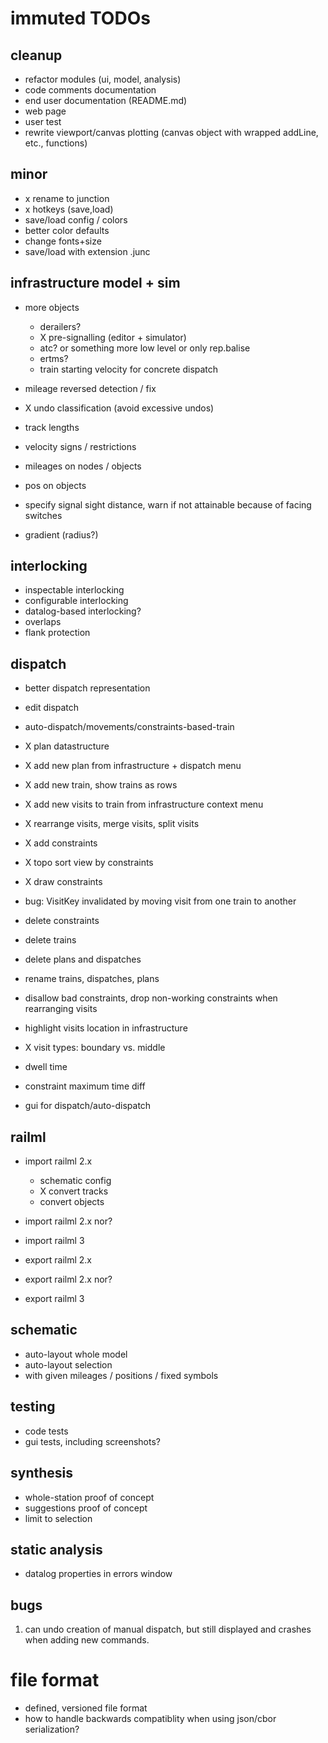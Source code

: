 # immuted TODOs

## cleanup
* refactor modules (ui, model, analysis)
* code comments documentation
* end user documentation (README.md)
* web page
* user test
* rewrite viewport/canvas plotting (canvas object with wrapped addLine, etc., functions)

## minor
* x  rename to junction
* x  hotkeys (save,load)
* save/load config / colors
* better color defaults
* change fonts+size
* save/load with extension .junc

## infrastructure model + sim
* more objects
  * derailers?
  * X pre-signalling (editor + simulator)
  * atc? or something more low level
         or only rep.balise
  * ertms?
  * train starting velocity for concrete dispatch

* mileage reversed detection / fix
* X undo classification (avoid excessive undos)
* track lengths
* velocity signs / restrictions
* mileages on nodes / objects
* pos on objects
* specify signal sight distance, warn if not attainable because of facing switches
* gradient (radius?)

## interlocking
* inspectable interlocking
* configurable interlocking
* datalog-based interlocking?
* overlaps
* flank protection

## dispatch
* better dispatch representation
* edit dispatch

* auto-dispatch/movements/constraints-based-train
 * X plan datastructure
 * X add new plan from infrastructure + dispatch menu
 * X add new train, show trains as rows
 * X add new visits to train from infrastructure context menu
 * X rearrange visits, merge visits, split visits
 * X add constraints
 * X topo sort view by constraints
 * X draw constraints
 *   bug: VisitKey invalidated by moving visit from one train to another
 *   delete constraints
 *   delete trains
 *   delete plans and dispatches
 *   rename trains, dispatches, plans
 *   disallow bad constraints, drop non-working constraints when rearranging visits
 *   highlight visits location in infrastructure
 * X visit types: boundary vs. middle
 *   dwell time
 *   constraint maximum time diff

* gui for dispatch/auto-dispatch

## railml

* import railml 2.x 
  * schematic config
  * X  convert tracks
  *    convert objects

* import railml 2.x nor?
* import railml 3
* export railml 2.x
* export railml 2.x nor?
* export railml 3

## schematic
* auto-layout whole model
* auto-layout selection
* with given mileages / positions / fixed symbols

## testing

* code tests
* gui tests, including screenshots?

## synthesis

* whole-station proof of concept
* suggestions proof of concept
* limit to selection

## static analysis

* datalog properties in errors window


## bugs
1. can undo creation of manual dispatch, but still displayed and crashes when adding new commands.

# file format

* defined, versioned file format 
* how to handle backwards compatiblity when using json/cbor serialization?




